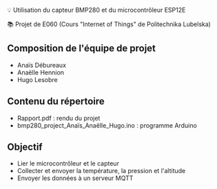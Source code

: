 💡 Utilisation du capteur BMP280 et du microcontrôleur ESP12E

📚 Projet de E060 (Cours "Internet of Things" de Politechnika Lubelska)

## Composition de l'équipe de projet

  * Anaïs Débureaux
  * Anaëlle Hennion
  * Hugo Lesobre 
  
## Contenu du répertoire
  
  * Rapport.pdf : rendu du projet
  * bmp280_project_Anaïs_Anaëlle_Hugo.ino : programme Arduino

## Objectif 

* Lier le microcontrôleur et le capteur
* Collecter et envoyer la température, la pression et l'altitude
* Envoyer les données à un serveur MQTT
